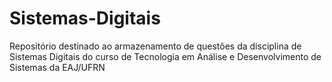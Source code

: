 # Sistemas-Digitais
Repositório destinado ao armazenamento de questões da disciplina de Sistemas Digitais do curso de Tecnologia em Análise e Desenvolvimento de Sistemas da EAJ/UFRN
